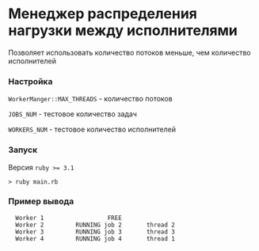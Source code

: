 # Менеджер распределения нагрузки между исполнителями
Позволяет использовать количество потоков меньше, чем количество исполнителей

### Настройка
`WorkerManger::MAX_THREADS` - количество потоков

`JOBS_NUM` - тестовое количество задач

`WORKERS_NUM` - тестовое количество исполнителей

### Запуск
Версия `ruby >= 3.1`
```
> ruby main.rb 
```

### Пример вывода
```
  Worker 1                  FREE               
  Worker 2         RUNNING job 2       thread 2
  Worker 3         RUNNING job 3       thread 3
  Worker 4         RUNNING job 4       thread 1
```
